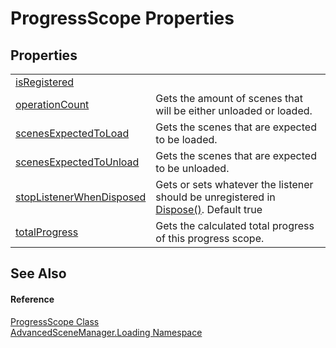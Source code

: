 # ProgressScope Properties




## Properties
<table>
<tr>
<td><a href="P_AdvancedSceneManager_Loading_ProgressScope_isRegistered.md">isRegistered</a></td>
<td> </td></tr>
<tr>
<td><a href="P_AdvancedSceneManager_Loading_ProgressScope_operationCount.md">operationCount</a></td>
<td>Gets the amount of scenes that will be either unloaded or loaded.</td></tr>
<tr>
<td><a href="P_AdvancedSceneManager_Loading_ProgressScope_scenesExpectedToLoad.md">scenesExpectedToLoad</a></td>
<td>Gets the scenes that are expected to be loaded.</td></tr>
<tr>
<td><a href="P_AdvancedSceneManager_Loading_ProgressScope_scenesExpectedToUnload.md">scenesExpectedToUnload</a></td>
<td>Gets the scenes that are expected to be unloaded.</td></tr>
<tr>
<td><a href="P_AdvancedSceneManager_Loading_ProgressScope_stopListenerWhenDisposed.md">stopListenerWhenDisposed</a></td>
<td>Gets or sets whatever the listener should be unregistered in <a href="M_AdvancedSceneManager_Loading_ProgressScope_Dispose.md">Dispose()</a>. Default true</td></tr>
<tr>
<td><a href="P_AdvancedSceneManager_Loading_ProgressScope_totalProgress.md">totalProgress</a></td>
<td>Gets the calculated total progress of this progress scope.</td></tr>
</table>

## See Also


#### Reference
<a href="T_AdvancedSceneManager_Loading_ProgressScope.md">ProgressScope Class</a>  
<a href="N_AdvancedSceneManager_Loading.md">AdvancedSceneManager.Loading Namespace</a>  

